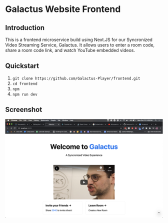 # Galactus Website Frontend
## Introduction
This is a frontend microservice build using Next.JS for our Syncronized Video Streaming Service, Galactus. It allows users to enter a room code, share a room code link, and watch YouTube embedded videos. 

## Quickstart
1. `git clone https://github.com/Galactus-Player/frontend.git`
2. `cd frontend`
3. `npm`
4. `npm run dev`

## Screenshot
![Frontend prototype](https://github.com/Galactus-Player/frontend/blob/main/Screen%20Shot%202020-10-12%20at%209.26.15%20PM.png)
